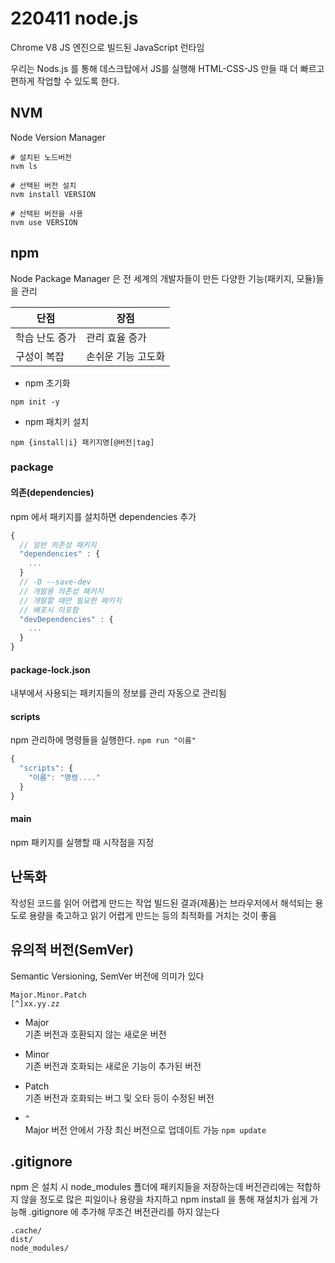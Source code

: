 # 220411 node.js

Chrome V8 JS 엔진으로 빌드된 JavaScript 런타임

우리는 Nods.js 를 통해 데스크탑에서 JS를 실행해 HTML-CSS-JS 만들 때 더 빠르고 편하게 작업할 수 있도록 한다.

## NVM
Node Version Manager

```shell
# 설치된 노드버전
nvm ls

# 선택된 버전 설치
nvm install VERSION

# 선택된 버전을 사용
nvm use VERSION
```
## npm
Node Package Manager 은 전 세계의 개발자들이 만든 다양한 기능(패키지, 모듈)들을 관리

| 단점           | 장점               |
| -------------- | ------------------ |
| 학습 난도 증가 | 관리 효율 증가     |
| 구성이 복잡    | 손쉬운 기능 고도화 |

- npm 초기화
```shell
npm init -y
```

- npm 패치키 설치
```shell
npm {install|i} 패키지명[@버전|tag]
```

### package

#### 의존(dependencies)
npm 에서 패키지를 설치하면 dependencies 추가

```js
{
  // 일반 의존성 패키지
  "dependencies" : {
    ...
  }
  // -D --save-dev
  // 개발용 의존성 패키지
  // 개발할 때만 필요한 패키지
  // 배포시 미포함
  "devDependencies" : {
    ...
  }
}
```

#### package-lock.json
내부에서 사용되는 패키지들의 정보를 관리
자동으로 관리됨

#### scripts
npm 관리하에 명령들을 실행한다.
`npm run "이름"`
```js
{
  "scripts": {
    "이름": "명령...."
  }
}
```

#### main
npm 패키지를 실행할 때 시작점을 지정

## 난독화
작성된 코드를 읽어 어렵게 만드는 작업
빌드된 결과(제품)는 브라우저에서 해석되는 용도로 용량을 축고하고 읽기 어렵게 만드는 등의 최적화를 거치는 것이 좋음

## 유의적 버전(SemVer)
Semantic Versioning, SemVer
버전에 의미가 있다
```
Major.Minor.Patch
[^]xx.yy.zz
```
- Major  
  기존 버전과 호환되지 않는 새로운 버전
- Minor  
  기존 버전과 호화되는 새로운 기능이 추가된 버전
- Patch  
  기존 버전과 호화되는 버그 및 오타 등이 수정된 버전

- `^`  
  Major 버전 안에서 가장 최신 버전으로 업데이트 가능
  `npm update`

## .gitignore
npm 은 설치 시 node_modules 폴더에 패키지들을 저장하는데
버전관리에는 적합하지 않을 정도로 많은 피일이나 용량을 차지하고
npm install 을 통해 재설치가 쉽게 가능해 .gitignore 에 추가해 무조건 버전관리를 하지 않는다

```
.cache/
dist/
node_modules/
```

